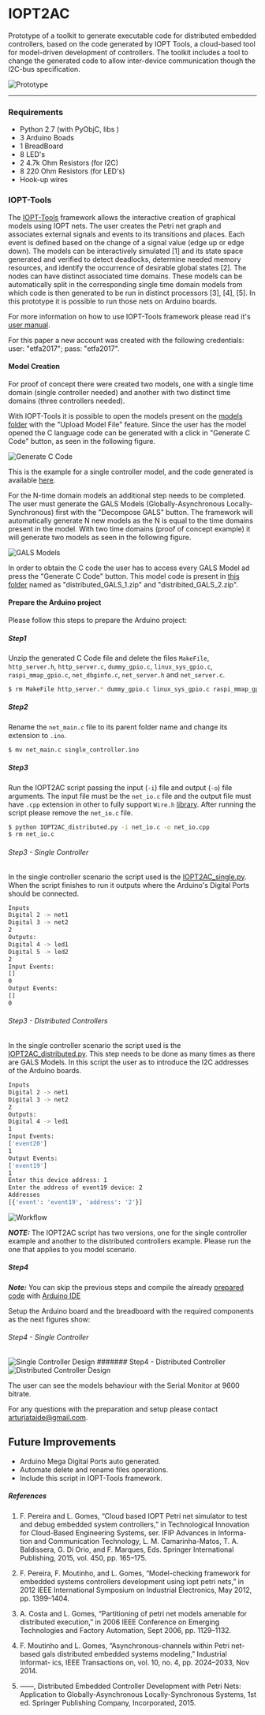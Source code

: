 # IOPT2AC
Prototype of a toolkit to generate executable code for distributed embedded controllers, based on the code generated by IOPT Tools, a cloud-based tool for model-driven development of controllers. The toolkit includes a tool to change the generated code to allow inter-device communication though the I2C-bus specification.

![Prototype](https://raw.githubusercontent.com/arturataide/IOPT2AC/master/images/i2c_comm_prototype/distributed_controller/distributed_controller_f1.jpg)

---

### Requirements
* Python 2.7 (with PyObjC,  libs )
* 3 Arduino Boads
* 1 BreadBoard
* 8 LED's
* 2 4.7k Ohm Resistors (for I2C)
* 8 220 Ohm Resistors (for LED's)
* Hook-up wires

### IOPT-Tools

The [IOPT-Tools] framework allows the interactive creation of graphical models using IOPT nets. The user creates the Petri net graph and associates external signals and events to its transitions and places. Each event is defined based on the change of a signal value (edge up or edge down). The models can be interactively simulated [1] and its state space generated and verified to detect deadlocks, determine needed memory resources, and identify the occurrence of desirable global states [2]. The nodes can have distinct associated time domains. These models can be automatically split in the corresponding single time domain models from which code is then generated to be run in distinct processors [3], [4], [5]. In this prototype it is possible to run those nets on Arduino boards.

For more information on how to use IOPT-Tools framework please read it's [user manual].

For this paper a new account was created with the following credentials: user: "etfa2017"; pass: "etfa2017".

#### Model Creation
For proof of concept there were created two models, one with a single time domain (single controller needed) and another with two distinct time domains (three controllers needed).

With IOPT-Tools it is possible to open the models present on the [models folder] with the "Upload Model File" feature.
Since the user has the model opened the C language code can be generated with a click in "Generate C Code" button, as seen in the following figure.

![Generate C Code](https://www.dropbox.com/s/n9c3ivgbi8gok03/generate_c_code.png?dl=0)

This is the example for a single controller model, and the code generated is available [here].

For the N-time domain models an additional step needs to be completed. The user must generate the GALS Models (Globally-Asynchronous Locally-Synchronous) first with the "Decompose GALS" button. The framework will automatically generate N new models as the N is equal to the time domains present in the model.
With two time domains (proof of concept example) it will generate two models as seen in the following figure.

![GALS Models](https://dl.dropboxusercontent.com/u/66156156/i2c%20paper/gals.png)

In order to obtain the C code the user has to access every GALS Model ad press the "Generate C Code" button.
This model code is present in [this folder] named as "distributed_GALS_1.zip" and "distribited_GALS_2.zip".

#### Prepare the Arduino project
Please follow this steps to prepare the Arduino project:

##### Step1
Unzip the generated C Code file and delete the files `MakeFile`, `http_server.h`, `http_server.c`, `dummy_gpio.c`, `linux_sys_gpio.c`, `raspi_mmap_gpio.c`, `net_dbginfo.c`,  `net_server.h` and `net_server.c`.
```sh
$ rm MakeFile http_server.* dummy_gpio.c linux_sys_gpio.c raspi_mmap_gpio.c net_server.*
```

##### Step2
Rename the `net_main.c` file to its parent folder name and change its extension to `.ino`.
 ```sh
 $ mv net_main.c single_controller.ino
 ```


##### Step3

 Run the IOPT2AC script passing the input (`-i`) file and output (`-o`) file arguments.
 The input file must be the `net_io.c` file and the output file must have `.cpp` extension in other to fully support `Wire.h` [library]. After running the script please remove the `net_io.c` file.
 ```sh
 $ python IOPT2AC_distributed.py -i net_io.c -o net_io.cpp
 $ rm net_io.c
 ```

###### Step3 - Single Controller
 In the single controller scenario the script used is the [IOPT2AC_single.py]. When the script finishes to run it outputs where the Arduino's Digital Ports should be connected.
 ```sh
 Inputs
Digital 2 -> net1
Digital 3 -> net2
2
Outputs:
Digital 4 -> led1
Digital 5 -> led2
2
Input Events:
[]
0
Output Events:
[]
0
 ```

###### Step3 - Distributed Controllers
In the single controller scenario the script used is the [IOPT2AC_distributed.py]. This step needs to be done as many times as there are GALS Models.
In this script the user as to introduce the I2C addresses of the Arduino boards.
```sh
Inputs
Digital 2 -> net1
Digital 3 -> net2
2
Outputs:
Digital 4 -> led1
1
Input Events:
['event20']
1
Output Events:
['event19']
1
Enter this device address: 1
Enter the address of event19 device: 2
Addresses
[{'event': 'event19', 'address': '2'}]
```
![Workflow](https://dl.dropboxusercontent.com/u/66156156/i2c%20paper/workflow.png)

***NOTE:*** The IOPT2AC script has two versions, one for the single controller example and another to the distributed controllers example. Please run the one that applies to you model scenario.

##### Step4
***Note:*** You can skip the previous steps and compile the already [prepared code] with [Arduino IDE]

Setup the Arduino board and the breadboard with the required components as the next figures show:

###### Step4 - Single Controller
![Single Controller Design](https://raw.githubusercontent.com/arturataide/IOPT2AC/master/images/i2c_comm_prototype/single_controller/single_controller_design.png)
####### Step4 - Distributed Controller
![Distributed Controller Design](https://raw.githubusercontent.com/arturataide/IOPT2AC/master/images/i2c_comm_prototype/distributed_controller/distributed_controller_design.png)

The user can see the models behaviour with the Serial Monitor at 9600 bitrate.

For any questions with the preparation and setup please contact arturjataide@gmail.com.

Future Improvements
----
* Arduino Mega Digital Ports auto generated.
* Automate delete and rename files operations.
* Include this script in IOPT-Tools framework.

##### References
1. F. Pereira and L. Gomes, “Cloud based IOPT Petri net simulator to test and debug embedded system controllers,” in Technological Innovation for Cloud-Based Engineering Systems, ser. IFIP Advances in Informa- tion and Communication Technology, L. M. Camarinha-Matos, T. A. Baldissera, G. Di Orio, and F. Marques, Eds. Springer International Publishing, 2015, vol. 450, pp. 165–175.

2. F. Pereira, F. Moutinho, and L. Gomes, “Model-checking framework for embedded systems controllers development using iopt petri nets,” in 2012 IEEE International Symposium on Industrial Electronics, May 2012, pp. 1399–1404.

3. A. Costa and L. Gomes, “Partitioning of petri net models amenable for distributed execution,” in 2006 IEEE Conference on Emerging Technologies and Factory Automation, Sept 2006, pp. 1129–1132.

4. F. Moutinho and L. Gomes, “Asynchronous-channels within Petri net- based gals distributed embedded systems modeling,” Industrial Informat- ics, IEEE Transactions on, vol. 10, no. 4, pp. 2024–2033, Nov 2014.

5. ——, Distributed Embedded Controller Development with Petri Nets: Application to Globally-Asynchronous Locally-Synchronous Systems, 1st ed. Springer Publishing Company, Incorporated, 2015.

   [user manual]: <http://gres.uninova.pt/iopt_usermanual.pdf>
   [IOPT-Tools]: <http://gres.uninova.pt/IOPT-tools/>
   [models folder]: <https://github.com/arturataide/IOPT2AC/tree/master/models>
   [here]:<https://github.com/arturataide/IOPT2AC/blob/master/code/single_controller/single_controller.zip>
   [this folder]: https://github.com/arturataide/IOPT2AC/tree/master/code/distributed_controller>
   [library]: <https://www.arduino.cc/en/Reference/Wire>
   [IOPT2AC_single.py]: <https://github.com/arturataide/IOPT2AC/blob/master/code/single_controller/IOPT2AC_single.py>
   [IOPT2AC_distributed.py]: <https://github.com/arturataide/IOPT2AC/blob/master/code/distributed_controller/IOPT2AC_distributed.py>
   [prepared code]: <https://github.com/arturataide/IOPT2AC/tree/master/code/distributed_controller/ReadyToArduino>
   [Arduino IDE]: <https://www.arduino.cc/en/main/software>

